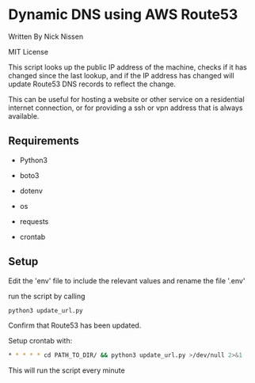 # Dynamic DNS using AWS Route53

Written By Nick Nissen 

MIT License


This script looks up the public IP address of the machine, checks if it has changed since the last lookup, and if the IP address has changed will update Route53 DNS records to reflect the change.

This can be useful for hosting a website or other service on a residential internet connection, or for providing a ssh or vpn address that is always available.

## Requirements

- Python3
- boto3
- dotenv
- os
- requests

- crontab

## Setup

Edit the 'env' file to include the relevant values and rename the file '.env'

run the script by calling 

```bash
python3 update_url.py
```

Confirm that Route53 has been updated.

Setup crontab with:

```bash
* * * * * cd PATH_TO_DIR/ && python3 update_url.py >/dev/null 2>&1 
```

This will run the script every minute
